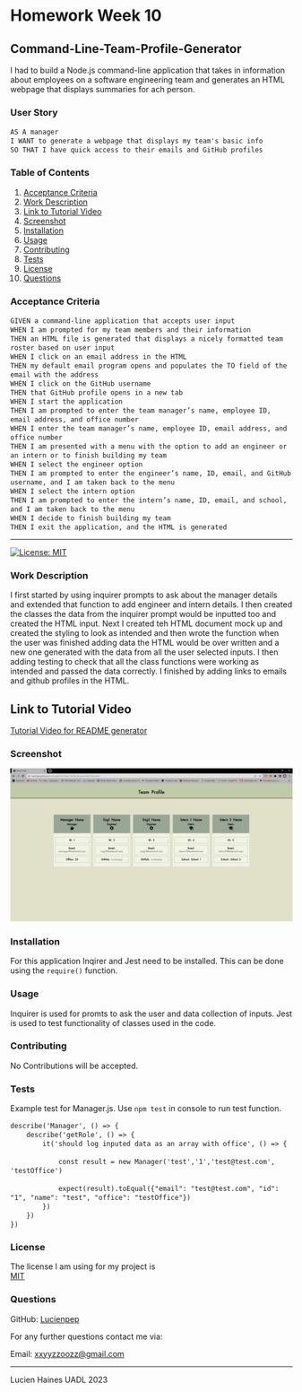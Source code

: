 # Homework Week 10
## Command-Line-Team-Profile-Generator
 
I had to build a Node.js command-line application that takes in information about employees on a software engineering team and generates an HTML webpage that displays summaries for ach person.

### User Story
```
AS A manager
I WANT to generate a webpage that displays my team's basic info
SO THAT I have quick access to their emails and GitHub profiles
```

### Table of Contents
1. [Acceptance Criteria](#acceptance-criteria)
2. [Work Description](#work-description)
3. [Link to Tutorial Video](#link-to-tutorial-video)
4. [Screenshot](#screenshot)
5. [Installation](#installation)
6. [Usage](#usage)
7. [Contributing](#contributing)
8. [Tests](#tests)
9. [License](#license)
10. [Questions](#questions)

### Acceptance Criteria
```
GIVEN a command-line application that accepts user input
WHEN I am prompted for my team members and their information
THEN an HTML file is generated that displays a nicely formatted team roster based on user input
WHEN I click on an email address in the HTML
THEN my default email program opens and populates the TO field of the email with the address
WHEN I click on the GitHub username
THEN that GitHub profile opens in a new tab
WHEN I start the application
THEN I am prompted to enter the team manager’s name, employee ID, email address, and office number
WHEN I enter the team manager’s name, employee ID, email address, and office number
THEN I am presented with a menu with the option to add an engineer or an intern or to finish building my team
WHEN I select the engineer option
THEN I am prompted to enter the engineer’s name, ID, email, and GitHub username, and I am taken back to the menu
WHEN I select the intern option
THEN I am prompted to enter the intern’s name, ID, email, and school, and I am taken back to the menu
WHEN I decide to finish building my team
THEN I exit the application, and the HTML is generated
```

---
[![License: MIT](https://img.shields.io/badge/License-MIT-yellow.svg)](https://opensource.org/licenses/MIT)

### Work Description
I first started by using inquirer prompts to ask about the manager details and extended that function to add engineer and intern details. I then created the classes the data from the inquirer prompt would be inputted too and created the HTML input. Next I created teh HTML document mock up and created the styling to look as intended and then wrote the function when the user was finished adding data the HTML would be over written and a new one generated with the data from all the user selected inputs. I then adding testing to check that all the class functions were working as intended and passed the data correctly. I finished by adding links to emails and github profiles in the HTML.

## Link to Tutorial Video
[Tutorial Video for README generator](https://drive.google.com/file/d/1-Vn89V1bIode-9_NfcontEMCew8dHPbT/view?usp=sharing)

### Screenshot

![Project README Generator](./Assets/Screenshot%2010.png)
 
### Installation

For this application Inqirer and Jest need to be installed. This can be done using the `require()` function.

### Usage

Inquirer is used for promts to ask the user and data collection of inputs. Jest is used to test functionality of classes used in the code.

### Contributing

No Contributions will be accepted.

### Tests

Example test for Manager.js. Use `npm test` in console to run test function.
```
describe('Manager', () => {
    describe('getRole', () => {
        it('should log inputed data as an array with office', () => {

            const result = new Manager('test','1','test@test.com', 'testOffice')

            expect(result).toEqual({"email": "test@test.com", "id": "1", "name": "test", "office": "testOffice"})
        })
    })
})
```

### License

The license I am using for my project is<br>[MIT](https://opensource.org/licenses/MIT)

### Questions

GitHub: [Lucienpep](https://github.com/Lucienpep)<br>

For any further questions contact me via:

Email: <xxyyzzoozz@gmail.com>

---
Lucien Haines UADL 2023
  
  